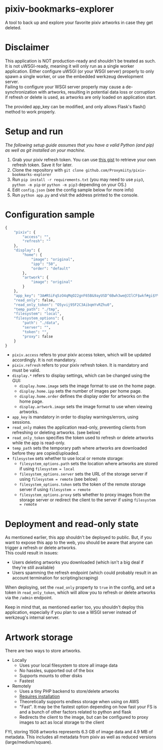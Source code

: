 # pixiv-bookmarks-explorer
A tool to back up and explore your favorite pixiv artworks in case they get deleted.

# Disclaimer
This application is NOT production-ready and shouldn't be treated as such.  
It is not uWSGI-ready, meaning it will only run as a single worker application.
Either configure uWSGI (or your WSGI server) properly to only spawn a single worker, or use the embedded werkzeug development server.  
Failing to configure your WSGI server properly may cause a de-synchronization with artworks, resulting in potential data loss or corruption if refresh or delete is used, as artworks are only loaded on application start.

The provided app_key can be modified, and only allows Flask's flash() method to work properly.

# Setup and run
*The following setup guide assumes that you have a valid Python (and pip) as well as git installed on your machine.*
1. Grab your pixiv refresh token. You can use [this gist](https://gist.github.com/ZipFile/c9ebedb224406f4f11845ab700124362) to retrieve your own refresh token. Save it for later.
2. Clone the repository with `git clone github.com/Proxymiity/pixiv-bookmarks-explorer`
3. Run `pip install -r requirements.txt` (you may need to use `pip3`, `python -m pip` or `python -m pip3` depending on your OS.)
4. Edit `config.json` (see the config sample below for more info)
5. Run `python app.py` and visit the address printed to the console.

# Configuration sample
```python
{
    "pixiv": {
        "access": "",
        "refresh": ""
    },
    "display": {
        "home": {
            "image": "original",
            "ipp": "50",
            "order": "default"
        },
        "artwork": {
            "image": "original"
        }
    },
    "app_key": "3A#RSiFq5zO4qMqO22gnF65B&9ayUSD^6Bwh3we@JIlCF$wkf#gi$Y%A%xKW3iZTIo",
    "read_only": false,
    "read_only_token": "O5yvij95F2C3AibqmYvRZhu0",
    "temp_path": "./tmp",
    "filesystem": "local",
    "filesystem_options": {
        "path": "./data",
        "server": "",
        "token": "",
        "proxy": false
    }
}
```
- `pixiv.access` refers to your pixiv access token, which will be updated accordingly. It is not mandatory.
- `pixiv.refresh` refers to your pixiv refresh token. It is mandatory and must be valid.
- `display.*` refers to display settings, which can be changed using the GUI:
    - `display.home.image` sets the image format to use on the home page.
    - `display.home.ipp` sets the number of images per home page.
    - `display.home.order` defines the display order for artworks on the home page.
    - `display.artwork.image` sets the image format to use when viewing artworks.
- `app_key` is mandatory in order to display warnings/errors, using sessions.
- `read_only` makes the application read-only, preventing clients from refreshing or deleting artworks. (see below)
- `read_only_token` specifies the token used to refresh or delete artworks while the app is read-only.
- `temp_path` sets the temporary path where artworks are downloaded before they are copied/uploaded.
- `filesystem` sets whether to use local or remote storage:
    - `filesystem_options.path` sets the location where artworks are stored if using `filesystem = local`
    - `filesystem_options.server` sets the URL of the storage server if using `filesystem = remote` (see below)
    - `filesystem_options.token` sets the token of the remote storage server if using `filesystem = remote`
    - `filesystem_options.proxy` sets whether to proxy images from the storage server or redirect the client to the server if using `filesystem = remote`

# Deployment and read-only state
As mentioned earlier, this app shouldn't be deployed to public. But, if you want to expose this app to the web, you should be aware that anyone can trigger a refresh or delete artworks.  
This could result in issues:
- Users deleting artworks you downloaded (which isn't a big deal if they're still available)
- Users spamming the refresh endpoint (which could probably result in an account termination for scripting/scraping)

When deploying, set the `read_only` property to `true` in the config, and set a token in `read_only_token`, which will allow you to refresh or delete artworks via the `/admin` endpoint.

Keep in mind that, as mentioned earlier too, you shouldn't deploy this application, especially if you plan to use a WSGI server instead of werkzeug's internal server.

# Artwork storage
There are two ways to store artworks.
- Locally
    - Uses your local filesystem to store all image data
    - No hassles, supported out of the box
    - Supports mounts to other disks
    - Fastest
- Remotely
    - Uses a tiny PHP backend to store/delete artworks
    - [Requires installation](https://github.com/Proxymiity/php-fs)
    - Theoretically supports endless storage when using on AWS
    - "Fast". It may be the fastest option depending on how fast your FS is and a bunch of other factors related to python and flask
    - Redirects the client to the image, but can be configured to proxy images to act as local storage to the client

FYI, storing 1508 artworks represents 6.3 GB of image data and 4.9 MB of metadata. This includes all metadata from pixiv as well as reduced versions (large/medium/square).